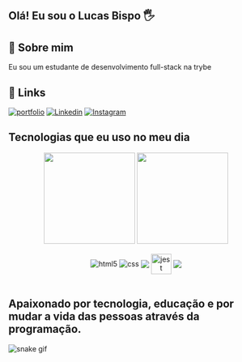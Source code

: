 
##  Olá! Eu sou o Lucas Bispo 🖐


## 🚀 Sobre mim
Eu sou um estudante de  desenvolvimento full-stack na trybe




## 🔗 Links
[![portfolio](https://img.shields.io/badge/my_portfolio-000?style=for-the-badge&logo=ko-fi&logoColor=white)](https://vigorous-curie-67a43a.netlify.app/)
[![Linkedin](https://img.shields.io/badge/LinkedIn-0077B5?style=for-the-badge&logo=linkedin&logoColor=white)](https://www.linkedin.com/in/lucas-bispo-menezes)
[![Instagram](https://img.shields.io/badge/Instagram-E4405F?style=for-the-badge&logo=instagram&logoColor=white)](https://www.instagram.com/flaco0x01/)

## Tecnologias que eu uso no meu dia

<div align="center" display="inline">
  <img height="180em" src="https://github-readme-stats.vercel.app/api?username=LucasbispoMenezes&show_icons=true&theme=cobalt&include_all_commits=true&count_private=true"/>
  <img height="180em" src="https://github-readme-stats.vercel.app/api/top-langs/?username=LucasbispoMenezes&layout=compact&langs_count=7&theme=cobalt"/>
</div><br>

<div style="display: inline_block" align="center">
  <img align="center" alt="html5" src="https://img.shields.io/badge/HTML5-E34F26?style=for-the-badge&logo=html5&logoColor=white" />
  <img align="center" alt="css" src="https://img.shields.io/badge/CSS3-1572B6?style=for-the-badge&logo=css3&logoColor=white" />
  <img align="center" src="https://img.shields.io/badge/JavaScript-F7DF1E?style=for-the-badge&logo=javascript&logoColor=black">
  <img align="center" alt= "jest" heigth="30" width="40" src="https://cdn.jsdelivr.net/gh/devicons/devicon/icons/jest/jest-plain.svg" />
  <img align="center" src="https://img.shields.io/badge/Ubuntu-E95420?style=for-the-badge&logo=ubuntu&logoColor=white">
</div><br/>

## Apaixonado por tecnologia, educação e por mudar a vida das pessoas através da programação.

![snake gif](https://github.com/LucasBispoMenezes/LucasBispoMenezes/blob/output/github-contribution-grid-snake.svg)

